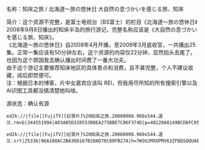 名称：知床之旅 / 北海道〜旅の悠休日 大自然の息づかいを感じる旅、知床

简介：这个资源不完整，是富士电视台（BS富士）的栏目《北海道〜旅の悠休日》2008年9月8日播出的知床半岛的旅行游记，完整名称应该是《大自然の息づかいを感じる旅、知床》。  
《北海道〜旅の悠休日》自2008年4月开播，至2009年3月底收官，一共播出25集。正常一集应该有50分钟左右，这个资源的内容仅22分钟，显然掐头去尾了。也因为这个原因我去确认播出时间费了一番大功夫。  
由于这个游记主要推荐知床地区的具体景点和消费，且不甚完整，个人不建议收藏，阅后即焚便可。  
注：根据日本的博客，片中女嘉宾应该叫 REI，但我用尽所知的所有搜索引擎以及AI识图工具都没搞清楚她叫啥。

源状态：确认有源

```
ed2k://|file|[FujiTV][纪录片]%20知床之旅.20080908.960x544.道兰.rmvb|344551994|A03A85D328553B8EA275BBE7C86F374D|p=48220A8149BCD6FC059E7747C7B7C7BC:D79DD5C4C461F00652088305442D42E9:5A4F316A88B76348B0FD3FE1DFEEABDF:7C1EBF71EF7742C2FE2807DEC6F761F9:A045158E93AF2D59A827A887B224F1A0:11B25208A526A0AA76B1A53A53091F83:EF0A08A58A19B84675A7EDF9BF551377:A6246ED3EF62B4039598D43A15FEB2A4:BB815C133758792EBF7D37FF0CBC7895:8A002ED5215E7297D666360F987A84C2:39E36A0440C21E99312F61C229DB3FF1:213D7888EE95023DB06B01FE3DC2EA41:035300A2E55AE4645F368C931096E97A:9221B2D19B78B7AB8BDB0F9A2233D170:B9E33CBFBE6AFDB324175424360C0E4A:3497265BAE7D38C14DB08092EEA44C89:C8D015EDC14400A1EC96373DE87C84D2:5F8897500F075A60E0B1842176DEBF1F:F1463EC08D05EFD1671767305273FA85:123ED3B4A3B1CB9054F8072F84EF3754:5E8487D5A34BC99F45409659141AEEBF:C1D2BEA9F676F615B0C5E402EBB0230C:F56B84882C2E668BFDEFB1E2A27941C1:720727E19427EE8A0C481BE4FAE784CE:54D2CF790FAD93289C30219B01DC83CC:1843AAB005986DE8F9191B6AB0CECBC9:3E9F171750656622B8FC709B1557FED4:BBDA8AB4434A417A24EF2308B0B0F01F:52671FDF810E233CF7FE9BC18DCA3B3A:6351C40B1930B67091D87D6C85F4E7B8:67BBE12F67D0E959EFC9667A8711EE6D:113A9C399C9FC10159CC7CEEBC8CEB3E:D7CC2C3F859CA2AE5E9BEEF9FB8E9597:8AD037E5222D082E10E9B9E23291694E:9B4862EBFD498EC1720E73A39FBF6AC3:807DAD1C84B05A46C04D169C54D3BB6B|h=GXMXLMXF7EPBGHCFQGFMC5PCDEX4XP3B|/

ed2k://|file|[FujiTV][纪录片]%20知床之旅.20080908.960x544.道兰.srt|25336|96A188AC2BA36D167B20AD70C80FB27A|h=7W3UJMXOPMV63ZFBQSQQUA6R4RJUCQOG|/
```